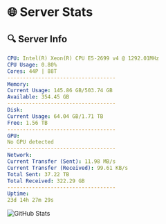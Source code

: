 # 🌐 Server Stats
## 🔍 Server Info
```yaml
CPU: Intel(R) Xeon(R) CPU E5-2699 v4 @ 1292.01MHz
CPU Usage: 0.80%
Cores: 44P | 88T
-----------------------------------
Memory:
Current Usage: 145.86 GB/503.74 GB
Available: 354.45 GB
-----------------------------------
Disk:
Current Usage: 64.04 GB/1.71 TB
Free: 1.56 TB
-----------------------------------
GPU:
No GPU detected
-----------------------------------
Network:
Current Transfer (Sent): 11.98 MB/s
Current Transfer (Received): 99.61 KB/s
Total Sent: 37.22 TB
Total Received: 322.29 GB
-----------------------------------
Uptime:
23d 14h 27m 29s
```
![GitHub Stats](https://img.shields.io/badge/Updated-2025-03-31_11:50:18-blue)
